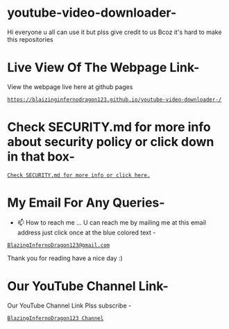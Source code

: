 # youtube-video-downloader-
Hi everyone u all can use it but plss give credit to us Bcoz it's hard to make this repositories

# Live View Of The Webpage Link-
View the webpage live here at github pages
<a href="https://blaizinginfernodragon123.github.io/youtube-video-downloader-/">
```
https://blaizinginfernodragon123.github.io/youtube-video-downloader-/
```
</a>

# Check SECURITY.md for more info about security policy or click down in that box-
<a href="./SECURITY.md"> 

```
Check SECURITY.md for more info or click here.
```
</a>

# My Email For Any Queries-
- 📫 How to reach me ... U can reach me by mailing me at this email address just click once at the blue colored text - <a href="mailto:bibhabbarua@gmail.com">
```
BlazingInfernoDragon123@gmail.com
```
</a>

Thank you for reading have a nice day :)

# Our YouTube Channel Link-
Our YouTube Channel Link Plss subscribe -
<a href="https://youtube.com/channel/UC94rjmYz21IBREgkLaQ7NVA">
```
BlazingInfernoDragon123 Channel
```
</a>
